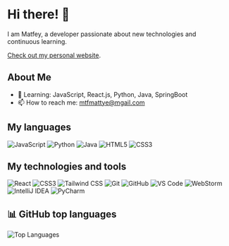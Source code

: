 # Hi there! 👋

I am Matfey, a developer passionate about new technologies and continuous learning.

[Check out my personal website](https://matfey-gribakin.com/).

## About Me

- 🌱 Learning: JavaScript, React.js, Python, Java, SpringBoot
- 📫 How to reach me: mtfmattye@mgail.com

## My languages

![JavaScript](https://img.shields.io/badge/-JavaScript-black?style=flat-square&logo=javascript)
![Python](https://img.shields.io/badge/-Python-black?style=flat-square&logo=python)
![Java](https://img.shields.io/badge/-Java-black?style=flat-square&logo=java)
![HTML5](https://img.shields.io/badge/-HTML5-black?style=flat-square&logo=html5)
![CSS3](https://img.shields.io/badge/-CSS3-black?style=flat-square&logo=css3)

## My technologies and tools

![React](https://img.shields.io/badge/-React-black?style=flat-square&logo=react)
![CSS3](https://img.shields.io/badge/-CSS3-black?style=flat-square&logo=css3)
![Tailwind CSS](https://img.shields.io/badge/-Tailwind%20CSS-black?style=flat-square&logo=tailwind-css)
![Git](https://img.shields.io/badge/-Git-black?style=flat-square&logo=git)
![GitHub](https://img.shields.io/badge/-GitHub-black?style=flat-square&logo=github)
![VS Code](https://img.shields.io/badge/-VS%20Code-black?style=flat-square&logo=visual-studio-code)
![WebStorm](https://img.shields.io/badge/-WebStorm-black?style=flat-square&logo=webstorm)
![IntelliJ IDEA](https://img.shields.io/badge/-IntelliJ%20IDEA-black?style=flat-square&logo=intellij-idea)
![PyCharm](https://img.shields.io/badge/-PyCharm-black?style=flat-square&logo=pycharm)

## 📊 GitHub top languages

![Top Languages](https://github-readme-stats.vercel.app/api/top-langs/?username=Yockium&layout=compact&theme=radical)
